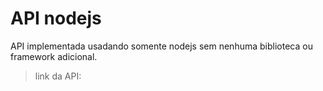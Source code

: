 # API nodejs

API implementada usadando somente nodejs sem nenhuma biblioteca ou framework adicional.

> link da API: